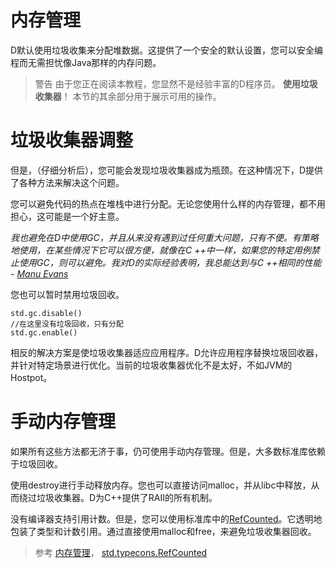 # 内存管理

D默认使用垃圾收集来分配堆数据。这提供了一个安全的默认设置，您可以安全编程而无需担忧像Java那样的内存问题。

>警告
由于您正在阅读本教程，您显然不是经验丰富的D程序员。 **使用垃圾收集器**！ 本节的其余部分用于展示可用的操作。

# 垃圾收集器调整

但是，（仔细分析后），您可能会发现垃圾收集器成为瓶颈。在这种情况下，D提供了各种方法来解决这个问题。

您可以避免代码的热点在堆栈中进行分配。无论您使用什么样的内存管理，都不用担心，这可能是一个好主意。

*我也避免在D中使用GC，并且从来没有遇到过任何重大问题，只有不便。有策略地使用，在某些情况下它可以很方便，就像在C ++中一样，如果您的特定用例禁止使用GC，则可以避免。我对D的实际经验表明，我总能达到与C ++相同的性能 - [Manu Evans](http://www.reddit.com/r/programming/comments/1nxs2i/the_state_of_rust_08/ccnefe7)*


您也可以暂时禁用垃圾回收。

    std.gc.disable()
    //在这里没有垃圾回收，只有分配
    std.gc.enable()


相反的解决方案是使垃圾收集器适应应用程序。D允许应用程序替换垃圾回收器，并针对特定场景进行优化。当前的垃圾收集器优化不是太好，不如JVM的Hostpot。

# 手动内存管理

如果所有这些方法都无济于事，仍可使用手动内存管理。但是，大多数标准库依赖于垃圾回收。

使用destroy进行手动释放内存。您也可以直接访问malloc，并从libc中释放，从而绕过垃圾收集器。D为C++提供了RAII的所有机制。

没有编译器支持引用计数。但是，您可以使用标准库中的[RefCounted](http://dlang.org/phobos/std_typecons.html#.RefCounted)。它透明地包装了类型和计数引用。通过直接使用malloc和free，来避免垃圾收集器回收。

>参考
[内存管理](http://dlang.org/memory.html)， [std.typecons.RefCounted](http://dlang.org/phobos/std_typecons.html#.RefCounted)